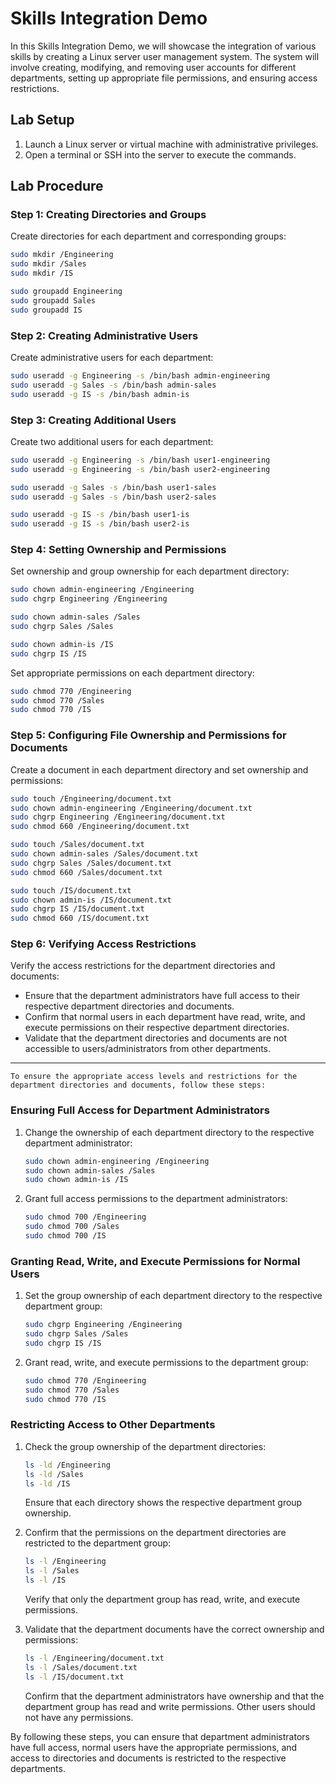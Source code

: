 # Skills Integration Demo

In this Skills Integration Demo, we will showcase the integration of various skills by creating a Linux server user management system. The system will involve creating, modifying, and removing user accounts for different departments, setting up appropriate file permissions, and ensuring access restrictions.

## **Lab Setup**

1. Launch a Linux server or virtual machine with administrative privileges.
2. Open a terminal or SSH into the server to execute the commands.

## **Lab Procedure**

### Step 1: Creating Directories and Groups

Create directories for each department and corresponding groups:

```bash
sudo mkdir /Engineering
sudo mkdir /Sales
sudo mkdir /IS

sudo groupadd Engineering
sudo groupadd Sales
sudo groupadd IS
```

### Step 2: Creating Administrative Users

Create administrative users for each department:

```bash
sudo useradd -g Engineering -s /bin/bash admin-engineering
sudo useradd -g Sales -s /bin/bash admin-sales
sudo useradd -g IS -s /bin/bash admin-is
```

### Step 3: Creating Additional Users

Create two additional users for each department:

```bash
sudo useradd -g Engineering -s /bin/bash user1-engineering
sudo useradd -g Engineering -s /bin/bash user2-engineering

sudo useradd -g Sales -s /bin/bash user1-sales
sudo useradd -g Sales -s /bin/bash user2-sales

sudo useradd -g IS -s /bin/bash user1-is
sudo useradd -g IS -s /bin/bash user2-is
```

### Step 4: Setting Ownership and Permissions

Set ownership and group ownership for each department directory:

```bash
sudo chown admin-engineering /Engineering
sudo chgrp Engineering /Engineering

sudo chown admin-sales /Sales
sudo chgrp Sales /Sales

sudo chown admin-is /IS
sudo chgrp IS /IS
```

Set appropriate permissions on each department directory:

```bash
sudo chmod 770 /Engineering
sudo chmod 770 /Sales
sudo chmod 770 /IS
```

### Step 5: Configuring File Ownership and Permissions for Documents

Create a document in each department directory and set ownership and permissions:

```bash
sudo touch /Engineering/document.txt
sudo chown admin-engineering /Engineering/document.txt
sudo chgrp Engineering /Engineering/document.txt
sudo chmod 660 /Engineering/document.txt

sudo touch /Sales/document.txt
sudo chown admin-sales /Sales/document.txt
sudo chgrp Sales /Sales/document.txt
sudo chmod 660 /Sales/document.txt

sudo touch /IS/document.txt
sudo chown admin-is /IS/document.txt
sudo chgrp IS /IS/document.txt
sudo chmod 660 /IS/document.txt
```

### Step 6: Verifying Access Restrictions

Verify the access restrictions for the department directories and documents:

- Ensure that the department administrators have full access to their respective department directories and documents.
- Confirm that normal users in each department have read, write, and execute permissions on their respective department directories.
- Validate that the department directories and documents are not accessible to users/administrators from other departments.

---

```To ensure the appropriate access levels and restrictions for the department directories and documents, follow these steps:```

### **Ensuring Full Access for Department Administrators**

1. Change the ownership of each department directory to the respective department administrator:

   ```bash
   sudo chown admin-engineering /Engineering
   sudo chown admin-sales /Sales
   sudo chown admin-is /IS
   ```

2. Grant full access permissions to the department administrators:

   ```bash
   sudo chmod 700 /Engineering
   sudo chmod 700 /Sales
   sudo chmod 700 /IS
   ```

### Granting Read, Write, and Execute Permissions for Normal Users

1. Set the group ownership of each department directory to the respective department group:

   ```bash
   sudo chgrp Engineering /Engineering
   sudo chgrp Sales /Sales
   sudo chgrp IS /IS
   ```

2. Grant read, write, and execute permissions to the department group:

   ```bash
   sudo chmod 770 /Engineering
   sudo chmod 770 /Sales
   sudo chmod 770 /IS
   ```

### **Restricting Access to Other Departments**

1. Check the group ownership of the department directories:

   ```bash
   ls -ld /Engineering
   ls -ld /Sales
   ls -ld /IS
   ```

   Ensure that each directory shows the respective department group ownership.

2. Confirm that the permissions on the department directories are restricted to the department group:

   ```bash
   ls -l /Engineering
   ls -l /Sales
   ls -l /IS
   ```

   Verify that only the department group has read, write, and execute permissions.

3. Validate that the department documents have the correct ownership and permissions:

   ```bash
   ls -l /Engineering/document.txt
   ls -l /Sales/document.txt
   ls -l /IS/document.txt
   ```

   Confirm that the department administrators have ownership and that the department group has read and write permissions. Other users should not have any permissions.

By following these steps, you can ensure that department administrators have full access, normal users have the appropriate permissions, and access to directories and documents is restricted to the respective departments.

